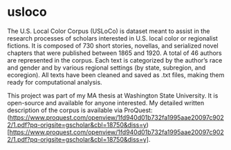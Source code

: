 # usloco
The U.S. Local Color Corpus (USLoCo) is dataset meant to assist in the research processes of scholars interested in U.S. local color or regionalist fictions. It is composed of 730 short stories, novellas, and serialized novel chapters that were published between 1865 and 1920. A total of 46 authors are represented in the corpus. Each text is categorized by the author’s race and gender and by various regional settings (by state, subregion, and ecoregion). All texts have been cleaned and saved as .txt files, making them ready for computational analysis.

This project was part of my MA thesis at Washington State University. It is open-source and available for anyone interested. My detailed written description of the corpus is available via ProQuest: (https://www.proquest.com/openview/1fd940d01b732fa1995aae20097c9022/1.pdf?pq-origsite=gscholar&cbl=18750&diss=y)[https://www.proquest.com/openview/1fd940d01b732fa1995aae20097c9022/1.pdf?pq-origsite=gscholar&cbl=18750&diss=y].
